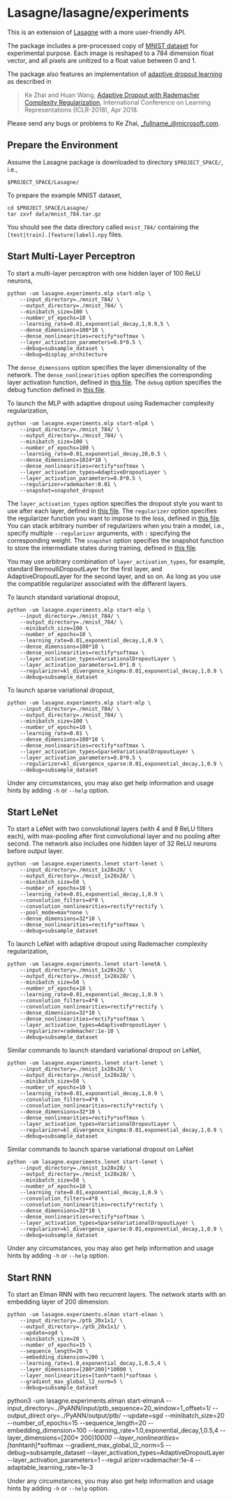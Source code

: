 # Lasagne/lasagne/experiments

This is an extension of [Lasagne](https://github.com/Lasagne/Lasagne) with a more user-friendly API.

The package includes a pre-processed copy of [MNIST dataset](http://yann.lecun.com/exdb/mnist/) for experimental purpose.
Each image is reshaped to a 784 dimension float vector, and all pixels are unitized to a float value between 0 and 1.  

The package also features an implementation of [adaptive dropout learning](https://www.microsoft.com/en-us/research/publication/adaptive-dropout-rademacher-complexity-regularization/) as described in 

> Ke Zhai and Huan Wang, [Adaptive Dropout with Rademacher Complexity Regularization](https://openreview.net/pdf?id=S1uxsye0Z), International Conference on Learning Representations (ICLR-2018), Apr 2018.

Please send any bugs or problems to Ke Zhai, _fullname_@microsoft.com.

## Prepare the Environment

Assume the Lasagne package is downloaded to directory `$PROJECT_SPACE/`, i.e., 

	$PROJECT_SPACE/Lasagne/

To prepare the example MNIST dataset,

	cd $PROJECT_SPACE/Lasagne/
	tar zxvf data/mnist_784.tar.gz
	
You should see the data directory called `mnist_784/` containing the `[test|train].[feature|label].npy` files.

## Start Multi-Layer Perceptron

To start a multi-layer perceptron with one hidden layer of 100 ReLU neurons,
	
	python -um lasagne.experiments.mlp start-mlp \
		--input_directory=./mnist_784/ \
		--output_directory=./mnist_784/ \
		--minibatch_size=100 \
		--number_of_epochs=10 \
		--learning_rate=0.01,exponential_decay,1,0.9,5 \
		--dense_dimensions=100*10 \
		--dense_nonlinearities=rectify*softmax \
		--layer_activation_parameters=0.8*0.5 \
		--debug=subsample_dataset \
		--debug=display_architecture

The `dense_dimensions` option specifies the layer dimensionality of the network.
The `dense_nonlinearities` option specifies the corresponding layer activation function, defined in [this file](../nonlinearities.py).
The `debug` option specifies the debug function defined in [this file](../experiments/debug.py).

To launch the MLP with adaptive dropout using Rademacher complexity regularization, 

	python -um lasagne.experiments.mlp start-mlpA \
		--input_directory=./mnist_784/ \
		--output_directory=./mnist_784/ \
		--minibatch_size=100 \
		--number_of_epochs=100 \
		--learning_rate=0.01,exponential_decay,20,0.5 \
		--dense_dimensions=1024*10 \
		--dense_nonlinearities=rectify*softmax \
		--layer_activation_types=AdaptiveDropoutLayer \
		--layer_activation_parameters=0.8*0.5 \
		--regularizer=rademacher:0.01 \
		--snapshot=snapshot_dropout

The `layer_activation_types` option specifies the dropout style you want to use after each layer, defined in [this file](../layers/Xnoise.py).
The `regularizer` option specifies the regularizer function you want to impose to the loss, defined in [this file](../Xregularizer.py).
You can stack arbitrary number of regularizers when you train a model, i.e., specify multiple `--regularizer` arguments, with `:` specifying the corresponding weight.
The `snapshot` option specifies the snapshot function to store the intermediate states during training, defined in [this file](../experiments/debug.py).

You may use arbitrary combination of `layer_activation_types`, for example, standard BernoulliDropoutLayer for the first layer, and AdaptiveDropoutLayer for the second layer, and so on.
As long as you use the compatible regularizer associated with the different layers.

To launch standard variational dropout,
	
	python -um lasagne.experiments.mlp start-mlp \
		--input_directory=./mnist_784/ \
		--output_directory=./mnist_784/ \
		--minibatch_size=100 \
		--number_of_epochs=10 \
		--learning_rate=0.01,exponential_decay,1,0.9 \
		--dense_dimensions=100*10 \
		--dense_nonlinearities=rectify*softmax \
		--layer_activation_types=VariationalDropoutLayer \
		--layer_activation_parameters=1.0*1.0 \
		--regularizer=kl_divergence_kingma:0.01,exponential_decay,1,0.9 \
		--debug=subsample_dataset

To launch sparse variational dropout,

	python -um lasagne.experiments.mlp start-mlp \
		--input_directory=./mnist_784/ \
		--output_directory=./mnist_784/ \
		--minibatch_size=100 \
		--number_of_epochs=10 \
		--learning_rate=0.01 \
		--dense_dimensions=100*10 \
		--dense_nonlinearities=rectify*softmax \
		--layer_activation_types=SparseVariationalDropoutLayer \
		--layer_activation_parameters=0.8*0.5 \
		--regularizer=kl_divergence_sparse:0.01,exponential_decay,1,0.9 \
		--debug=subsample_dataset

Under any circumstances, you may also get help information and usage hints by adding `-h` or `--help` option.

## Start LeNet

To start a LeNet with two convolutional layers (with 4 and 8 ReLU filters each), with max-pooling after first convolutional layer and no pooling after second.
The network also includes one hidden layer of 32 ReLU neurons before output layer.

	python -um lasagne.experiments.lenet start-lenet \
		--input_directory=./mnist_1x28x28/ \
		--output_directory=./mnist_1x28x28/ \
		--minibatch_size=50 \
		--number_of_epochs=10 \
		--learning_rate=0.01,exponential_decay,1,0.9 \
		--convolution_filters=4*8 \
		--convolution_nonlinearities=rectify*rectify \
		--pool_mode=max*none \
		--dense_dimensions=32*10 \
		--dense_nonlinearities=rectify*softmax \
		--debug=subsample_dataset
		
To launch LeNet with adaptive dropout using Rademacher complexity regularization,

	python -um lasagne.experiments.lenet start-lenetA \
		--input_directory=./mnist_1x28x28/ \
		--output_directory=./mnist_1x28x28/ \
		--minibatch_size=50 \
		--number_of_epochs=10 \
		--learning_rate=0.01,exponential_decay,1,0.9 \
		--convolution_filters=4*8 \
		--convolution_nonlinearities=rectify*rectify \
		--dense_dimensions=32*10 \
		--dense_nonlinearities=rectify*softmax \
		--layer_activation_types=AdaptiveDropoutLayer \
		--regularizer=rademacher:1e-10 \
		--debug=subsample_dataset

Similar commands to launch standard variational dropout on LeNet, 

	python -um lasagne.experiments.lenet start-lenet \
		--input_directory=./mnist_1x28x28/ \
		--output_directory=./mnist_1x28x28/ \
		--minibatch_size=50 \
		--number_of_epochs=10 \
		--learning_rate=0.01,exponential_decay,1,0.9 \
		--convolution_filters=4*8 \
		--convolution_nonlinearities=rectify*rectify \
		--dense_dimensions=32*10 \
		--dense_nonlinearities=rectify*softmax \
		--layer_activation_types=VariationalDropoutLayer \
		--regularizer=kl_divergence_kingma:0.01,exponential_decay,1,0.9 \
		--debug=subsample_dataset

Similar commands to launch sparse variational dropout on LeNet

	python -um lasagne.experiments.lenet start-lenet \
		--input_directory=./mnist_1x28x28/ \
		--output_directory=./mnist_1x28x28/ \
		--minibatch_size=50 \
		--number_of_epochs=10 \
		--learning_rate=0.01,exponential_decay,1,0.9 \
		--convolution_filters=4*8 \
		--convolution_nonlinearities=rectify*rectify \
		--dense_dimensions=32*10 \
		--dense_nonlinearities=rectify*softmax \
		--layer_activation_types=SparseVariationalDropoutLayer \
		--regularizer=kl_divergence_sparse:0.01,exponential_decay,1,0.9 \
		--debug=subsample_dataset

Under any circumstances, you may also get help information and usage hints by adding `-h` or `--help` option.

## Start RNN

To start an Elman RNN with two recurrent layers.
The network starts with an embedding layer of 200 dimension.

	python -um lasagne.experiments.elman start-elman \
		--input_directory=./ptb_20x1x1/ \
		--output_directory=./ptb_20x1x1/ \
		--update=sgd \
		--minibatch_size=20 \
		--number_of_epochs=15 \
		--sequence_length=20 \
		--embedding_dimension=200 \
		--learning_rate=1.0,exponential_decay,1,0.5,4 \
		--layer_dimensions=[200*200]*10000 \
		--layer_nonlinearities=[tanh*tanh]*softmax \
		--gradient_max_global_l2_norm=5 \
		--debug=subsample_dataset 
		
		
python3 -um lasagne.experiments.elman start-elmanA --input_directory=../PyANN/input/ptb_sequence\=20_window\=1_offset\=1/ --output_direct
ory=../PyANN/output/ptb/ --update=sgd --minibatch_size=20 --number_of_epochs=15 --sequence_length=20 --embedding_dimension=100 --learning_rate=1.0,exponential_decay,1,0.5,4 --layer_dimensions=[200*
200]*10000 --layer_nonlinearities=[tanh*tanh]*softmax --gradient_max_global_l2_norm=5 --debug=subsample_dataset --layer_activation_types=AdaptiveDropoutLayer --layer_activation_parameters=1 --regul
arizer=rademacher:1e-4 --adaptable_learning_rate=1e-3		

Under any circumstances, you may also get help information and usage hints by adding `-h` or `--help` option.
